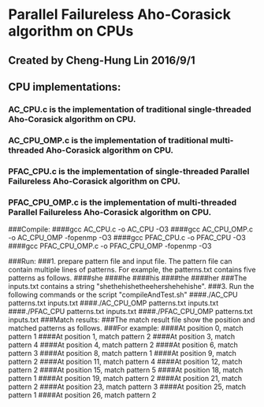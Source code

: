# Parallel Failureless Aho-Corasick algorithm on CPUs
## Created by Cheng-Hung Lin 2016/9/1
## CPU implementations:
### AC_CPU.c is the implementation of traditional single-threaded Aho-Corasick algorithm on CPU.
### AC_CPU_OMP.c is the implementation of traditional multi-threaded Aho-Corasick algorithm on CPU.
### PFAC_CPU.c is the implementation of single-threaded Parallel Failureless Aho-Corasick algorithm on CPU.
### PFAC_CPU_OMP.c is the implementation of multi-threaded Parallel Failureless Aho-Corasick algorithm on CPU.

###Compile:
####gcc AC_CPU.c -o AC_CPU -O3 
####gcc AC_CPU_OMP.c -o AC_CPU_OMP -fopenmp -O3 
####gcc PFAC_CPU.c -o PFAC_CPU -O3
####gcc PFAC_CPU_OMP.c -o PFAC_CPU_OMP -fopenmp -O3

###Run:
###1. prepare pattern file and input file. The pattern file can contain multiple lines of patterns. For example, the patterns.txt contains five patterns as follows. 
####she 
####he
####his
####the
####her 
###The inputs.txt contains a string "shethehishetheehershehehishe".
###3. Run the following commands or the script "compileAndTest.sh"
####./AC_CPU patterns.txt inputs.txt
####./AC_CPU_OMP patterns.txt inputs.txt
####./PFAC_CPU patterns.txt inputs.txt
####./PFAC_CPU_OMP patterns.txt inputs.txt
###Match results:
###The match result file show the position and matched patterns as follows.
###For example:
####At position    0, match pattern 1
####At position    1, match pattern 2
####At position    3, match pattern 4
####At position    4, match pattern 2
####At position    6, match pattern 3
####At position    8, match pattern 1
####At position    9, match pattern 2
####At position   11, match pattern 4
####At position   12, match pattern 2
####At position   15, match pattern 5
####At position   18, match pattern 1
####At position   19, match pattern 2
####At position   21, match pattern 2
####At position   23, match pattern 3
####At position   25, match pattern 1
####At position   26, match pattern 2


 